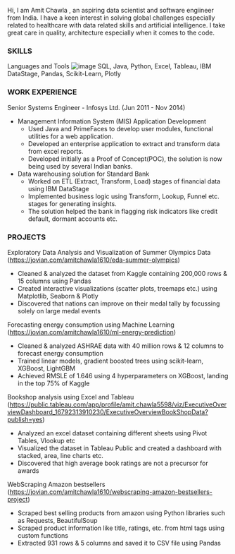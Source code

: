
Hi, I am Amit Chawla , an aspiring data scientist and software engiineer from India. I have a keen interest in solving global challenges especially related to healthcare with data related skills and artificial intelligence. I take great care in quality, architecture especially when it comes to the code. 

### SKILLS 
Languages and Tools
![image](https://github.com/amitchawla1610/amitchawla1610/assets/105358933/60661111-379d-4d13-820a-f319eabea92c)
SQL, Java, Python, Excel, Tableau, IBM DataStage, Pandas, Scikit-Learn, Plotly

### WORK EXPERIENCE
Senior Systems Engineer - Infosys Ltd. (Jun 2011 - Nov 2014)
- Management Information System (MIS) Application Development
  - Used Java and PrimeFaces to develop user modules, functional utilities for a web application.  
  - Developed an enterprise application to extract and transform data from excel reports. 
  - Developed initially as a Proof of Concept(POC), the solution is now being used by several Indian banks.
- Data warehousing solution for Standard Bank
  - Worked on ETL (Extract, Transform, Load) stages of financial data using IBM DataStage
  - Implemented business logic using Transform, Lookup, Funnel etc. stages for generating insights. 
  - The solution helped the bank in flagging risk indicators like credit default, dormant accounts etc. 

### PROJECTS

Exploratory Data Analysis and Visualization of Summer Olympics Data 
(https://jovian.com/amitchawla1610/eda-summer-olympics)
- Cleaned & analyzed the dataset from Kaggle containing 200,000 rows & 15 columns  using Pandas
- Created interactive visualizations (scatter plots, treemaps etc.) using Matplotlib, Seaborn & Plotly
- Discovered that nations can improve on their medal tally by focussing solely on large medal events

Forecasting energy consumption using Machine Learning
(https://jovian.com/amitchawla1610/ml-energy-prediction)
- Cleaned & analyzed ASHRAE data with 40 million rows & 12 columns  to forecast energy consumption
- Trained linear models, gradient boosted trees using scikit-learn, XGBoost, LightGBM
- Achieved RMSLE of 1.646  using 4 hyperparameters on XGBoost, landing in the top 75% of Kaggle 

Bookshop analysis using Excel and Tableau (https://public.tableau.com/app/profile/amit.chawla5598/viz/ExecutiveOverviewDashboard_16792313910230/ExecutiveOverviewBookShopData?publish=yes)
- Analyzed an excel dataset containing different sheets using Pivot Tables, Vlookup etc
- Visualized the dataset in Tableau Public and created a dashboard with stacked, area, line charts etc. 
- Discovered that high average book ratings are not a precursor for awards

WebScraping Amazon bestsellers 
(https://jovian.com/amitchawla1610/webscraping-amazon-bestsellers-project)
- Scraped best selling products from amazon using Python libraries such as Requests, BeautifulSoup
- Scraped product information like title, ratings, etc. from html tags  using custom functions
- Extracted 931 rows & 5 columns and saved it to CSV file using Pandas




<!--
**amitchawla1610/amitchawla1610** is a ✨ _special_ ✨ repository because its `README.md` (this file) appears on your GitHub profile.

Here are some ideas to get you started:

- 🔭 I’m currently working on ...
- 🌱 I’m currently learning ...
- 👯 I’m looking to collaborate on ...
- 🤔 I’m looking for help with ...
- 💬 Ask me about ...
- 📫 How to reach me: ...
- 😄 Pronouns: ...
- ⚡ Fun fact: ...
-->
